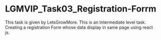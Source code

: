 # LGMVIP_Task03_Registration-Forrm


This task is given by LetsGrowMore. This is an Intermediate level task. 
Creating a registration Form whose data display in same page using react js.
